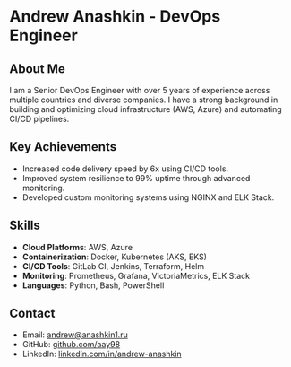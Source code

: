 # Andrew Anashkin - DevOps Engineer

## About Me
I am a Senior DevOps Engineer with over 5 years of experience across multiple countries and diverse companies. I have a strong background in building and optimizing cloud infrastructure (AWS, Azure) and automating CI/CD pipelines.

## Key Achievements
- Increased code delivery speed by 6x using CI/CD tools.
- Improved system resilience to 99% uptime through advanced monitoring.
- Developed custom monitoring systems using NGINX and ELK Stack.

## Skills
- **Cloud Platforms**: AWS, Azure
- **Containerization**: Docker, Kubernetes (AKS, EKS)
- **CI/CD Tools**: GitLab CI, Jenkins, Terraform, Helm
- **Monitoring**: Prometheus, Grafana, VictoriaMetrics, ELK Stack
- **Languages**: Python, Bash, PowerShell

## Contact
- Email: [andrew@anashkin1.ru](mailto:andrew@anashkin1.ru)
- GitHub: [github.com/aay98](https://github.com/aay98)
- LinkedIn: [linkedin.com/in/andrew-anashkin](https://linkedin.com/in/andrew-anashkin)

